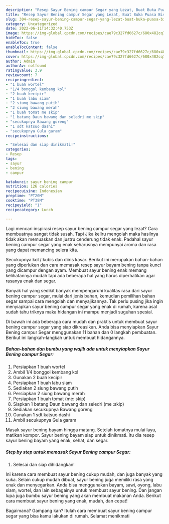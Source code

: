 ```yaml
---
description: "Resep Sayur Bening campur Segar yang Lezat, Buat Buka Puasa Bisa Manjain Lidah"
title: "Resep Sayur Bening campur Segar yang Lezat, Buat Buka Puasa Bisa Manjain Lidah"
slug: 304-resep-sayur-bening-campur-segar-yang-lezat-buat-buka-puasa-bisa-manjain-lidah
category: Uncategorized
date: 2022-06-11T14:32:40.753Z
image: https://img-global.cpcdn.com/recipes/cae79c327fd6627c/680x482cq70/sayur-bening-campur-segar-foto-resep-utama.jpg
hideToc: false
enableToc: true
enableTocContent: false
thumbnail: https://img-global.cpcdn.com/recipes/cae79c327fd6627c/680x482cq70/sayur-bening-campur-segar-foto-resep-utama.jpg
cover: https://img-global.cpcdn.com/recipes/cae79c327fd6627c/680x482cq70/sayur-bening-campur-segar-foto-resep-utama.jpg
author: Admin
authorAv: notfound
ratingvalue: 3.9
reviewcount: 7
recipeingredient:
- "1 buah wortel"
- "1/4 bonggol kembang kol"
- "2 buah kecipir"
- "1 buah labu siam"
- "2 siung bawang putih"
- "2 siung bawang merah"
- "1 buah tomat me skip"
- "1 batang Daun bawang dan seledri me skip"
- "secukupnya Bawang goreng"
- "1 sdt katsuo dashi"
- "secukupnya Gula garam"
recipeinstructions:

- "Selesai dan siap dinikmati!"
categories:
- Resep
tags:
- sayur
- bening
- campur

katakunci: sayur bening campur 
nutrition: 126 calories
recipecuisine: Indonesian
preptime: "PT20M"
cooktime: "PT38M"
recipeyield: "1"
recipecategory: Lunch

---
```



Lagi mencari inspirasi resep sayur bening campur segar yang lezat? Cara membuatnya sangat tidak susah. Tapi Jika keliru mengolah maka hasilnya tidak akan memuaskan dan justru cenderung tidak enak. Padahal sayur bening campur segar yang enak seharusnya mempunyai aroma dan rasa yang dapat memancing selera kita.


Secukupnya kol / kubis dan diiris kasar. Berikut ini merupakan bahan-bahan yang diperlukan dan cara memasak resep sayur bayam bening tanpa kunci yang dicampur dengan ayam. Membuat sayur bening enak memang kelihatannya mudah tapi ada beberapa hal yang harus diperhatikan agar rasanya enak dan segar.

Banyak hal yang sedikit banyak mempengaruhi kualitas rasa dari sayur bening campur segar, mulai dari jenis bahan, kemudian pemilihan bahan segar sampai cara mengolah dan menyajikannya. Tak perlu pusing jika ingin menyiapkan sayur bening campur segar yang enak di rumah, karena asal sudah tahu triknya maka hidangan ini mampu menjadi suguhan spesial.


Di bawah ini ada beberapa cara mudah dan praktis untuk membuat sayur bening campur segar yang siap dikreasikan. Anda bisa menyiapkan Sayur Bening campur Segar menggunakan 11 bahan dan 0 langkah pembuatan. Berikut ini langkah-langkah untuk membuat hidangannya.

<!--inarticleads1-->

##### Bahan-bahan dan bumbu yang wajib ada untuk menyiapkan Sayur Bening campur Segar:

1. Persiapkan 1 buah wortel
1. Ambil 1/4 bonggol kembang kol
1. Gunakan 2 buah kecipir
1. Persiapkan 1 buah labu siam
1. Sediakan 2 siung bawang putih
1. Persiapkan 2 siung bawang merah
1. Persiapkan 1 buah tomat (me: skip)
1. Siapkan 1 batang Daun bawang dan seledri (me :skip)
1. Sediakan secukupnya Bawang goreng
1. Gunakan 1 sdt katsuo dashi
1. Ambil secukupnya Gula garam


Masak sayur bening bayam hingga matang. Setelah tomatnya mulai layu, matikan kompor. Sayur bening bayam siap untuk dinikmati. Itu dia resep sayur bening bayam yang enak, sehat, dan segar. 

<!--inarticleads2-->

##### Step by step untuk memasak Sayur Bening campur Segar:


1. Selesai dan siap dihidangkan!

Ini karena cara membuat sayur bening cukup mudah, dan juga banyak yang suka. Selain cukup mudah dibuat, sayur bening juga memiliki rasa yang enak dan menyegarkan. Anda bisa menggunakan bayam, sawi, oyong, labu siam, wortel, dan lain sebagainya untuk membuat sayur bening. Dan jangan lupa juga bumbu sayur bening yang akan membuat makanan Anda. Berikut cara membuat sayur bening yang enak, mudah, dan cepat! 

Bagaimana? Gampang kan? Itulah cara membuat sayur bening campur segar yang bisa kamu lakukan di rumah. Selamat menikmati
